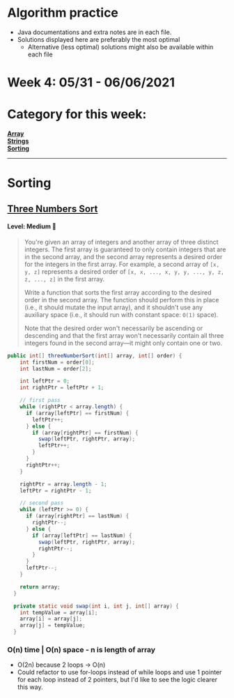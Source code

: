 # Algorithm practice

* Java documentations and extra notes are in each file.
* Solutions displayed here are preferably the most optimal
    * Alternative (less optimal) solutions might also be available within each 
    file

# Week 4: 05/31 - 06/06/2021

# Category for this week: 
**[Array](#array)**<br>
**[Strings](#strings)**<br>
**[Sorting](#sorting)**<br>


---

# Sorting

## [Three Numbers Sort](Sortings/src/main/java/ThreeNumSort.java)

#### Level: Medium 📘

> You're given an array of integers and another array of three distinct integers. The first array is guaranteed to only contain integers that are in the second array, and the second array represents a desired order for the integers in the first array. For example, a second array of `[x, y, z]` represents a desired order of `[x, x, ..., x, y, y, ..., y, z, z, ..., z]` in the first array.
>
> Write a function that sorts the first array according to the desired order in the second array.
> The function should perform this in place (i.e., it should mutate the input array), and it shouldn't use any auxiliary space (i.e., it should run with constant space: `O(1)` space).
>
> Note that the desired order won't necessarily be ascending or descending and that the first array won't necessarily contain all three integers found in the second array—it might only contain one or two.

```java
public int[] threeNumberSort(int[] array, int[] order) {
    int firstNum = order[0];
    int lastNum = order[2];

    int leftPtr = 0;
    int rightPtr = leftPtr + 1;

    // first pass
    while (rightPtr < array.length) {
      if (array[leftPtr] == firstNum) {
        leftPtr++;
      } else {
        if (array[rightPtr] == firstNum) {
          swap(leftPtr, rightPtr, array);
          leftPtr++;
        }
      }
      rightPtr++;
    }

    rightPtr = array.length - 1;
    leftPtr = rightPtr - 1;

    // second pass
    while (leftPtr >= 0) {
      if (array[rightPtr] == lastNum) {
        rightPtr--;
      } else {
        if (array[leftPtr] == lastNum) {
          swap(leftPtr, rightPtr, array);
          rightPtr--;
        }
      }
      leftPtr--;
    }

    return array;
  }

  private static void swap(int i, int j, int[] array) {
    int tempValue = array[i];
    array[i] = array[j];
    array[j] = tempValue;
  }
```

### O(n) time | O(n) space - n is length of array
* O(2n) because 2 loops -> O(n)
* Could refactor to use for-loops instead of while loops and use 1 pointer for
each loop instead of 2 pointers, but I'd like to see the logic clearer this way.

